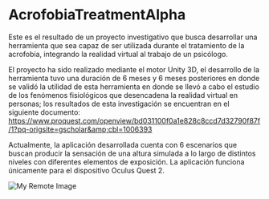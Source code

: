 # AcrofobiaTreatmentAlpha
Este es el resultado de un proyecto investigativo que busca desarrollar una herramienta que sea capaz de ser utilizada durante el tratamiento de la acrofobia, integrando la realidad virtual al trabajo de un psicólogo. 

El proyecto ha sido realizado mediante el motor Unity 3D, el desarrollo de la herramienta tuvo una duración de 6 meses y 6 meses posteriores en donde se validó la utilidad de esta herramienta en donde se llevó a cabo el estudio de los fenómenos fisiológicos que desencadena la realidad virtual en personas; los resultados de esta investigación se encuentran en el siguiente documento: https://www.proquest.com/openview/bd031100f0a1e828c8ccd7d32790f87f/1?pq-origsite=gscholar&amp;cbl=1006393  

Actualmente, la aplicación desarrollada cuenta con 6 escenarios que buscan producir la sensación de una altura simulada a lo largo de distintos niveles con diferentes elementos de exposición. La aplicación funciona únicamente para el dispositivo Oculus Quest 2.

![My Remote Image](https://drive.google.com/file/d/1wT2ApXVXwwEwKw7eCDH1W4RqwM71H60H/view?usp=sharing)
